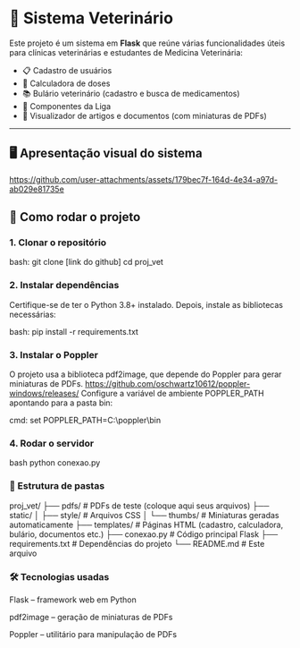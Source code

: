 # 🐾 Sistema Veterinário

Este projeto é um sistema em **Flask** que reúne várias funcionalidades úteis para clínicas veterinárias e estudantes de Medicina Veterinária:

- 📋 Cadastro de usuários  
- 💊 Calculadora de doses  
- 📚 Bulário veterinário (cadastro e busca de medicamentos)  
- 👥 Componentes da Liga  
- 📄 Visualizador de artigos e documentos (com miniaturas de PDFs)  

---

## 🖥️ Apresentação visual do sistema


https://github.com/user-attachments/assets/179bec7f-164d-4e34-a97d-ab029e81735e


## 🚀 Como rodar o projeto

### 1. Clonar o repositório
bash:
git clone [link do github]
cd proj_vet

### 2. Instalar dependências
Certifique-se de ter o Python 3.8+ instalado. Depois, instale as bibliotecas necessárias:

bash:
pip install -r requirements.txt

### 3. Instalar o Poppler
O projeto usa a biblioteca pdf2image, que depende do Poppler para gerar miniaturas de PDFs.
https://github.com/oschwartz10612/poppler-windows/releases/
Configure a variável de ambiente POPPLER_PATH apontando para a pasta bin:

cmd:
set POPPLER_PATH=C:\poppler\bin

### 4. Rodar o servidor
bash
python conexao.py

### 📂 Estrutura de pastas
proj_vet/
├── pdfs/                # PDFs de teste (coloque aqui seus arquivos)
├── static/
│   ├── style/           # Arquivos CSS
│   └── thumbs/          # Miniaturas geradas automaticamente
├── templates/           # Páginas HTML (cadastro, calculadora, bulário, documentos etc.)
├── conexao.py           # Código principal Flask
├── requirements.txt     # Dependências do projeto
└── README.md            # Este arquivo

### 🛠️ Tecnologias usadas
Flask – framework web em Python

pdf2image – geração de miniaturas de PDFs

Poppler – utilitário para manipulação de PDFs
